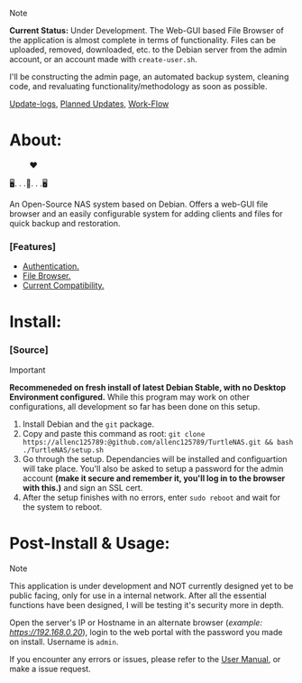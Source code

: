 > [!NOTE]
> **Current Status:** Under Development. The Web-GUI based File Browser of the application is almost complete in terms of functionality. Files can be uploaded, removed, downloaded, etc. to the Debian server from the admin account, or an account made with `create-user.sh`.
>
> I'll be constructing the admin page, an automated backup system, cleaning code, and revaluating functionality/methodology as soon as possible.
>
[Update-logs](https://github.com/allenc125789/TurtleNAS/tree/main/extra/update-logs),
[Planned Updates](https://github.com/allenc125789/TurtleNAS/blob/main/extra/update-logs/Planned-Updates),
[Work-Flow](https://github.com/allenc125789/TurtleNAS/blob/main/extra/TurtleNAS-FlowChart.png)


# About:


&nbsp;&nbsp;&nbsp;&nbsp;&nbsp;&nbsp;&nbsp;&nbsp; ❤

:desktop_computer:. . .:turtle:. . .:desktop_computer:

An Open-Source NAS system based on Debian. Offers a web-GUI file browser and an easily configurable system for adding clients and files for quick backup and restoration.

### [Features]
  + [Authentication.](https://github.com/allenc125789/TurtleNAS/blob/main/docs/features/authentication.md)
  + [File Browser.](https://github.com/allenc125789/TurtleNAS/blob/main/docs/images/screenshots/browser-page.png)
  + [Current Compatibility.](https://github.com/allenc125789/TurtleNAS/blob/main/docs/images/screenshots/browser-page.png)

# Install:

### [Source]
> [!IMPORTANT]
> **Recommeneded on fresh install of latest Debian Stable, with no Desktop Environment configured.** While this program may work on other configurations, all development so far has been done on this setup.

  1) Install Debian and the `git` package.
  2) Copy and paste this command as root: `git clone https://allenc125789:@github.com/allenc125789/TurtleNAS.git && bash ./TurtleNAS/setup.sh`
  3) Go through the setup. Dependancies will be installed and configuartion will take place. You'll also be asked to setup a password for the admin account **(make it secure and remember it, you'll log in to the browser with this.)** and sign an SSL cert.
  4) After the setup finishes with no errors, enter `sudo reboot` and wait for the system to reboot.

# Post-Install & Usage:

> [!NOTE]
> This application is under development and NOT currently designed yet to be public facing, only for use in a internal network. After all the essential functions have been designed, I will be testing it's security more in depth.

Open the server's IP or Hostname in an alternate browser (*example: https://192.168.0.20*), login to the web portal with the password you made on install. Username is `admin`.

If you encounter any errors or issues, please refer to the [User Manual](https://github.com/allenc125789/TurtleNAS/blob/main/extra/User-Manual.md), or make a issue request.


